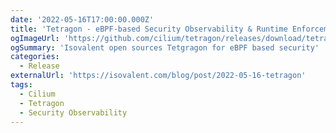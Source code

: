 ```yaml
---
date: '2022-05-16T17:00:00.000Z'
title: 'Tetragon - eBPF-based Security Observability & Runtime Enforcement'
ogImageUrl: 'https://github.com/cilium/tetragon/releases/download/tetragon-cli/logo.png'
ogSummary: 'Isovalent open sources Tetgragon for eBPF based security'
categories:
  - Release
externalUrl: 'https://isovalent.com/blog/post/2022-05-16-tetragon'
tags:
  - Cilium
  - Tetragon
  - Security Observability
---
```

